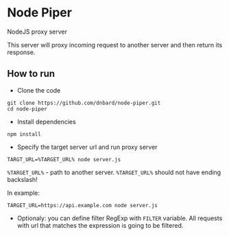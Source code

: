 # Node Piper
NodeJS proxy server

This server will proxy incoming request to another server and then return its response.

## How to run

* Clone the code
```
git clone https://github.com/dnbard/node-piper.git
cd node-piper
```

* Install dependencies
```
npm install
```

* Specify the target server url and run proxy server
```
TARGT_URL=%TARGET_URL% node server.js
```
` %TARGET_URL% ` - path to another server. ` %TARGET_URL% ` should not have ending backslash!

In example:
```
TARGET_URL=https://api.example.com node server.js
```

* Optionaly: you can define filter RegExp with `FILTER` variable. All requests with url that matches the expression is going to be filtered.